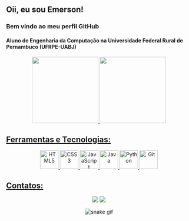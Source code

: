 ## Oii, eu sou Emerson!
### Bem vindo ao meu perfil GitHub
#### Aluno de Engenharia da Computação na Universidade Federal Rural de Pernambuco (UFRPE-UABJ)

<div style="display: inline_block" align="center">
<a href="https://github.com/emersongg21">
<img height="180em" src="https://github-readme-stats.vercel.app/api?username=emersongg21&show_icons=true&theme=gotham&include_all_commits=true&count_private=true"/>
<img height="180em" src="https://github-readme-stats.vercel.app/api/top-langs/?username=emersongg21&layout=compact&langs_count=7&theme=gotham"/>
</div>
  
## Ferramentas e Tecnologias:
  <div style="display: inline_block" align="center">
    <img src="https://cdn.jsdelivr.net/gh/devicons/devicon/icons/html5/html5-plain.svg" width="50" height="50" alt="HTML5"/>
    <img src="https://cdn.jsdelivr.net/gh/devicons/devicon/icons/css3/css3-plain.svg" width="50" height="50" alt="CSS3"/>
    <img src="https://cdn.jsdelivr.net/gh/devicons/devicon/icons/javascript/javascript-plain.svg" width="50" height="50" alt="JavaScript"/>
    <img src="https://cdn.jsdelivr.net/gh/devicons/devicon/icons/java/java-original.svg" width="50" height="50" alt="Java"/>
    <img src="https://cdn.jsdelivr.net/gh/devicons/devicon/icons/python/python-original.svg" width="50" height="50" alt="Python"/>
    <img src="https://cdn.jsdelivr.net/gh/devicons/devicon/icons/git/git-plain.svg" width="50" height="50" alt="Git"/>
  </div>
    
## Contatos:
  <div style="display: inline_block" align="center">
    <a href = "mailto:emerson.dev21@gmail.com"><img src="https://img.shields.io/badge/Gmail-D14836?style=for-the-badge&logo=gmail&logoColor=white" target="_blank"></a>
    <a href="https://www.linkedin.com/in/emerson-batista-937826218/" target="_blank"><img src="https://img.shields.io/badge/-LinkedIn-%230077B5?style=for-the-badge&logo=linkedin&logoColor=white"></a> 
    
  ![snake gif](https://github.com/emersongg21/emersongg21/blob/output/github-contribution-grid-snake.svg)
  </div>
